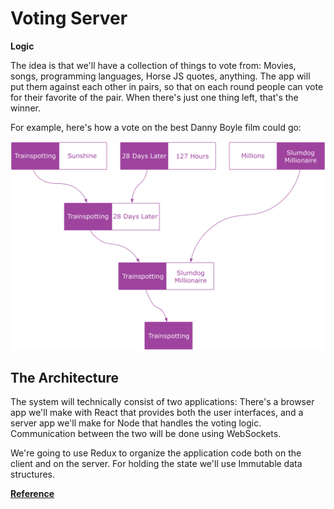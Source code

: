 # Voting Server

**Logic**

The idea is that we'll have a collection of things to vote from: Movies, songs, programming languages, Horse JS quotes, anything. The app will put them against each other in pairs, so that on each round people can vote for their favorite of the pair. When there's just one thing left, that's the winner.

For example, here's how a vote on the best Danny Boyle film could go:

![img](./public/images/vote_logic.png)

## The Architecture

The system will technically consist of two applications: There's a browser app we'll make with React that provides both the user interfaces, and a server app we'll make for Node that handles the voting logic. Communication between the two will be done using WebSockets.

We're going to use Redux to organize the application code both on the client and on the server. For holding the state we'll use Immutable data structures.

[**Reference**](http://teropa.info/blog/2015/09/10/full-stack-redux-tutorial.html)
